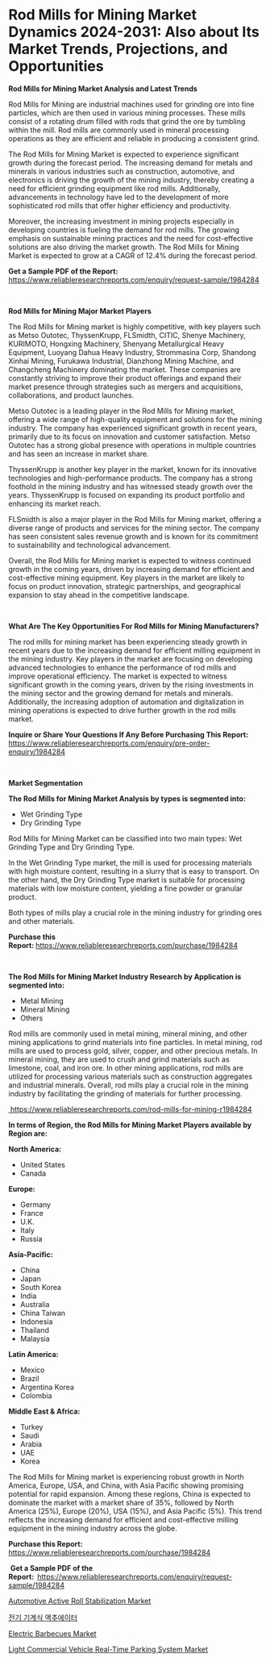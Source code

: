 <p><h1>Rod Mills for Mining Market Dynamics 2024-2031: Also about Its Market Trends, Projections, and Opportunities</h1></p><p><strong>Rod Mills for Mining Market Analysis and Latest Trends</strong></p>
<p><p>Rod Mills for Mining are industrial machines used for grinding ore into fine particles, which are then used in various mining processes. These mills consist of a rotating drum filled with rods that grind the ore by tumbling within the mill. Rod mills are commonly used in mineral processing operations as they are efficient and reliable in producing a consistent grind.</p><p>The Rod Mills for Mining Market is expected to experience significant growth during the forecast period. The increasing demand for metals and minerals in various industries such as construction, automotive, and electronics is driving the growth of the mining industry, thereby creating a need for efficient grinding equipment like rod mills. Additionally, advancements in technology have led to the development of more sophisticated rod mills that offer higher efficiency and productivity.</p><p>Moreover, the increasing investment in mining projects especially in developing countries is fueling the demand for rod mills. The growing emphasis on sustainable mining practices and the need for cost-effective solutions are also driving the market growth. The Rod Mills for Mining Market is expected to grow at a CAGR of 12.4% during the forecast period.</p></p>
<p><strong>Get a Sample PDF of the Report:&nbsp;</strong> <a href="https://www.reliableresearchreports.com/enquiry/request-sample/1984284">https://www.reliableresearchreports.com/enquiry/request-sample/1984284</a></p>
<p>&nbsp;</p>
<p><strong>Rod Mills for Mining Major Market Players</strong></p>
<p><p>The Rod Mills for Mining market is highly competitive, with key players such as Metso Outotec, ThyssenKrupp, FLSmidth, CITIC, Shenye Machinery, KURIMOTO, Hongxing Machinery, Shenyang Metallurgical Heavy Equipment, Luoyang Dahua Heavy Industry, Strommasina Corp, Shandong Xinhai Mining, Furukawa Industrial, Dianzhong Mining Machine, and Changcheng Machinery dominating the market. These companies are constantly striving to improve their product offerings and expand their market presence through strategies such as mergers and acquisitions, collaborations, and product launches.</p><p>Metso Outotec is a leading player in the Rod Mills for Mining market, offering a wide range of high-quality equipment and solutions for the mining industry. The company has experienced significant growth in recent years, primarily due to its focus on innovation and customer satisfaction. Metso Outotec has a strong global presence with operations in multiple countries and has seen an increase in market share.</p><p>ThyssenKrupp is another key player in the market, known for its innovative technologies and high-performance products. The company has a strong foothold in the mining industry and has witnessed steady growth over the years. ThyssenKrupp is focused on expanding its product portfolio and enhancing its market reach.</p><p>FLSmidth is also a major player in the Rod Mills for Mining market, offering a diverse range of products and services for the mining sector. The company has seen consistent sales revenue growth and is known for its commitment to sustainability and technological advancement.</p><p>Overall, the Rod Mills for Mining market is expected to witness continued growth in the coming years, driven by increasing demand for efficient and cost-effective mining equipment. Key players in the market are likely to focus on product innovation, strategic partnerships, and geographical expansion to stay ahead in the competitive landscape.</p></p>
<p>&nbsp;</p>
<p><strong>What Are The Key Opportunities For Rod Mills for Mining Manufacturers?</strong></p>
<p><p>The rod mills for mining market has been experiencing steady growth in recent years due to the increasing demand for efficient milling equipment in the mining industry. Key players in the market are focusing on developing advanced technologies to enhance the performance of rod mills and improve operational efficiency. The market is expected to witness significant growth in the coming years, driven by the rising investments in the mining sector and the growing demand for metals and minerals. Additionally, the increasing adoption of automation and digitalization in mining operations is expected to drive further growth in the rod mills market.</p></p>
<p><strong>Inquire or Share Your Questions If Any Before Purchasing This Report:</strong> <a href="https://www.reliableresearchreports.com/enquiry/pre-order-enquiry/1984284">https://www.reliableresearchreports.com/enquiry/pre-order-enquiry/1984284</a></p>
<p>&nbsp;</p>
<p><strong>Market Segmentation</strong></p>
<p><strong>The Rod Mills for Mining Market Analysis by types is segmented into:</strong></p>
<p><ul><li>Wet Grinding Type</li><li>Dry Grinding Type</li></ul></p>
<p><p>Rod Mills for Mining Market can be classified into two main types: Wet Grinding Type and Dry Grinding Type. </p><p>In the Wet Grinding Type market, the mill is used for processing materials with high moisture content, resulting in a slurry that is easy to transport. On the other hand, the Dry Grinding Type market is suitable for processing materials with low moisture content, yielding a fine powder or granular product. </p><p>Both types of mills play a crucial role in the mining industry for grinding ores and other materials.</p></p>
<p><strong>Purchase this Report:&nbsp;</strong><a href="https://www.reliableresearchreports.com/purchase/1984284">https://www.reliableresearchreports.com/purchase/1984284</a></p>
<p>&nbsp;</p>
<p><strong>The Rod Mills for Mining Market Industry Research by Application is segmented into:</strong></p>
<p><ul><li>Metal Mining</li><li>Mineral Mining</li><li>Others</li></ul></p>
<p><p>Rod mills are commonly used in metal mining, mineral mining, and other mining applications to grind materials into fine particles. In metal mining, rod mills are used to process gold, silver, copper, and other precious metals. In mineral mining, they are used to crush and grind materials such as limestone, coal, and iron ore. In other mining applications, rod mills are utilized for processing various materials such as construction aggregates and industrial minerals. Overall, rod mills play a crucial role in the mining industry by facilitating the grinding of materials for further processing.</p></p>
<p><a href="https://www.reliableresearchreports.com/rod-mills-for-mining-r1984284">&nbsp;https://www.reliableresearchreports.com/rod-mills-for-mining-r1984284</a></p>
<p><strong>In terms of Region, the Rod Mills for Mining Market Players available by Region are:</strong></p>
<p>
    <p> <strong> North America: </strong>
        <ul>
            <li>United States</li>
            <li>Canada</li>
        </ul>
        </p> 
    <p> <strong> Europe: </strong>
        <ul>
            <li>Germany</li>
            <li>France</li>
            <li>U.K.</li>
            <li>Italy</li>
            <li>Russia</li>
        </ul>
        </p> 
    <p> <strong> Asia-Pacific: </strong>
        <ul>
            <li>China</li>
            <li>Japan</li>
            <li>South Korea</li>
            <li>India</li>
            <li>Australia</li>
            <li>China Taiwan</li>
            <li>Indonesia</li>
            <li>Thailand</li>
            <li>Malaysia</li>
        </ul>
        </p> 
    <p> <strong> Latin America: </strong>
        <ul>
            <li>Mexico</li>
            <li>Brazil</li>
            <li>Argentina Korea</li>
            <li>Colombia</li>
        </ul>
        </p> 
    <p> <strong> Middle East & Africa: </strong>
        <ul>
            <li>Turkey</li>
            <li>Saudi</li>
            <li>Arabia</li>
            <li>UAE</li>
            <li>Korea</li>
        </ul>
    </p>
    </p>
<p><p>The Rod Mills for Mining market is experiencing robust growth in North America, Europe, USA, and China, with Asia Pacific showing promising potential for rapid expansion. Among these regions, China is expected to dominate the market with a market share of 35%, followed by North America (25%), Europe (20%), USA (15%), and Asia Pacific (5%). This trend reflects the increasing demand for efficient and cost-effective milling equipment in the mining industry across the globe.</p></p>
<p><strong>Purchase this Report: </strong><a href="https://www.reliableresearchreports.com/purchase/1984284">https://www.reliableresearchreports.com/purchase/1984284</a></p>
<p>&nbsp;<strong>Get a Sample PDF of the Report:&nbsp;&nbsp;</strong><a href="https://www.reliableresearchreports.com/enquiry/request-sample/1984284">https://www.reliableresearchreports.com/enquiry/request-sample/1984284</a></p>
<p><strong></strong></p>
<p><p><a href="https://www.linkedin.com/pulse/analyzing-automotive-active-roll-stabilization-market-dynamics-zhopc">Automotive Active Roll Stabilization Market</a></p><p><a href="https://github.com/vss5505pa7z1p/Market-Research-Report-List-2/blob/main/3574628178287.md">전기 기계식 액추에이터</a></p><p><a href="https://github.com/alexxisgm/Market-Research-Report-List-1/blob/main/electric-barbecues-market.md">Electric Barbecues Market</a></p><p><a href="https://www.linkedin.com/pulse/light-commercial-vehicle-real-time-parking-system-market-forecasts-fb3nc">Light Commercial Vehicle Real-Time Parking System Market</a></p></p>